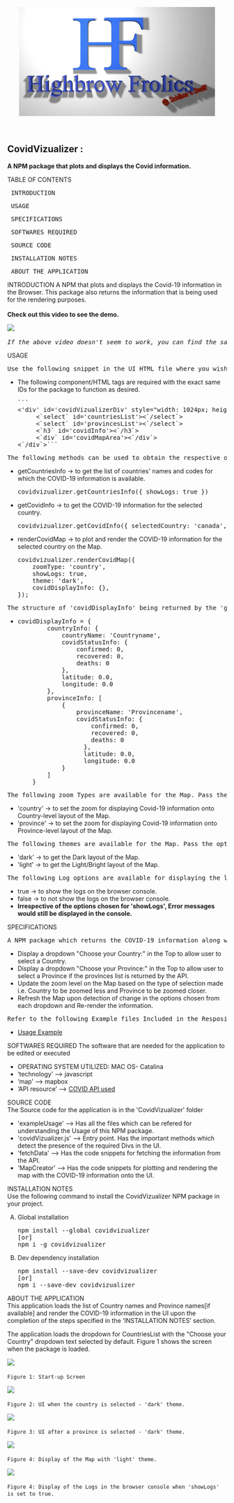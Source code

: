 <p align="center">
  <img width="450" height="250" alt="Highbrow Frolics" src="readme_figs/FullLogo.png">
</p>
</br>
<h2>CovidVizualizer :</h2>
<b>A NPM package that plots and displays the Covid information.</b>

TABLE OF CONTENTS

 <pre> INTRODUCTION </pre>
<pre> USAGE </pre>
<pre> SPECIFICATIONS </pre>
<pre> SOFTWARES REQUIRED </pre>
<pre> SOURCE CODE </pre>
<pre> INSTALLATION NOTES </pre>
<pre> ABOUT THE APPLICATION </pre>

INTRODUCTION
A NPM that plots and displays the Covid-19 information in the Browser. This package also returns the information that is being used for the rendering purposes.
<br><br>
<b>Check out this video to see the demo.</b>

[![](http://img.youtube.com/watch/vi/t9d-gSbb9cw&ab_channel=HighbrowFrolics/0.jpg)](https://www.youtube.com/watch?v=t9d-gSbb9cw&ab_channel=HighbrowFrolics)

<pre><i>If the above video doesn't seem to work, you can find the same clip of Demo at (~/readme_figs/DemoVideos/CovidExtensionDemo.mp4) location.</i></pre>

USAGE

<pre>Use the following snippet in the UI HTML file where you wish the map to be rendered.</pre>
<ul>
<li>The following component/HTML tags are required with the exact same IDs for the package to function as desired.
<pre>
```
<'div' id='covidVizualizerDiv' style="width: 1024px; height: 512px;">
     <`select` id='countriesList'><`/select`>
     <`select` id='provincesList'><`/select`>
     <`h3` id='covidInfo'><`/h3`>
     <`div` id='covidMapArea'><`/div`>
<`/div`>```
</pre>
</li>
</ul>
<pre>The following methods can be used to obtain the respective outcome.</pre>
<ul>
<li>getCountriesInfo -> to get the list of countries' names and codes for which the COVID-19 information is available.
<pre>
covidvizualizer.getCountriesInfo({ showLogs: true })
</pre>
</li>
<li>getCovidInfo -> to get the COVID-19 information for the selected country. 
<pre>
covidvizualizer.getCovidInfo({ selectedCountry: 'canada', showLogs: true })
</pre>
</li>
<li>renderCovidMap -> to plot and render the COVID-19 information for the selected country on the Map.
<pre>
covidvizualizer.renderCovidMap({
    zoomType: 'country',
    showLogs: true,
    theme: 'dark',
    covidDisplayInfo: {},
});
</pre> 
</li>
</ul>

<pre>The structure of 'covidDisplayInfo' being returned by the 'getCovidInfo' method is as follows:</pre>
<ul>
<li>
<pre>
covidDisplayInfo = {
        countryInfo: {
            countryName: 'Countryname',
            covidStatusInfo: {
                confirmed: 0,
                recovered: 0,
                deaths: 0
            },
            latitude: 0.0,
            longitude: 0.0
        },
        provinceInfo: [
            {
                provinceName: 'Provincename',
                covidStatusInfo: {
                    confirmed: 0,
                    recovered: 0,
                    deaths: 0
                  },
                  latitude: 0.0,
                  longitude: 0.0
            }
        ]
    }
</pre>
</li>
</ul>

<pre>The following zoom Types are available for the Map. Pass the option 'zoomType' with one of the following two options:</pre>
<ul>
<li>'country' -> to set the zoom for displaying Covid-19 information onto Country-level layout of the Map. </li>
<li>'province' -> to set the zoom for displaying Covid-19 information onto Province-level layout of the Map. </li>
</ul>

<pre>The following themes are available for the Map. Pass the option 'theme' with one of the following two options:</pre>
<ul>
<li>'dark' -> to get the Dark layout of the Map. </li>
<li>'light' -> to get the Light/Bright layout of the Map. </li>
</ul>

<pre>The following Log options are available for displaying the logs on the browser console. Pass the option 'showLogs' with one of the following two options:</pre>
<ul>
<li>true -> to show the logs on the browser console. </li>
<li>false -> to not show the logs on the browser console. </li>
<li><b> Irrespective of the options chosen for 'showLogs', Error messages would still be displayed in the console. </b></li>
</ul>

SPECIFICATIONS

 <pre>A NPM package which returns the COVID-19 information along with Countries List and Provinces List. It also accepts the Country and Province (if available), then creates the Map to be displayed with COVID-19 information in the region.</pre>
<ul>
<li> Display a dropdown "Choose your Country:" in the Top to allow user to select a Country.</li>
<li> Display a dropdown "Choose your Province:" in the Top to allow user to select a Province if the provinces list is returned by the API.</li>
<li> Update the zoom level on the Map based on the type of selection made i.e. Country to be zoomed less and Province to be zoomed closer.</li>
<li> Refresh the Map upon detection of change in the options chosen from each dropdown and Re-render the information.</li>
</ul>
<pre>Refer to the following Example files Included in the Respository:</pre>
<ul>
<li> <a href='./exampleUsage'>Usage Example</a> </li>
</ul>

SOFTWARES REQUIRED
The software that are needed for the application to be edited or executed

<ul>
<li> OPERATING SYSTEM UTILIZED: MAC OS- Catalina </li>
<li> ‘technology’ --> javascript</li>
<li> ‘map’ --> mapbox</li>
<li> ‘API resource’ --> <a href="https://documenter.getpostman.com/view/10808728/SzS8rjbc#9739c95f-ef1d-489b-97a9-0a6dfe2f74d8">COVID API used</a></li>
</ul>

SOURCE CODE\
 The Source code for the application is in the 'CovidVizualizer' folder

<ul>
<li> 'exampleUsage' --> Has all the files which can be refered for understanding the Usage of this NPM package.</li>
<li> 'covidVizualizer.js' --> Entry point. Has the important methods which detect the presence of the required Divs in the UI.</li>
<li> 'fetchData' --> Has the code snippets for fetching the information from the API.</li>
<li> 'MapCreator' --> Has the code snippets for plotting and rendering the map with the COVID-19 information onto the UI.</li>
</ul>

INSTALLATION NOTES\
 Use the following command to install the CovidVizualizer NPM package in your project.

<ol type="A">
<li> Global installation
<pre>
npm install --global covidvizualizer
[or]
npm i -g covidvizualizer
</pre> 
</li>
<li> Dev dependency installation
<pre>
npm install --save-dev covidvizualizer
[or]
npm i --save-dev covidvizualizer
</pre> 
 </li>
</ol>

ABOUT THE APPLICATION\
 This application loads the list of Country names and Province names[if available] and render the COVID-19 information in the UI upon the completion of the steps specified in the ‘INSTALLATION NOTES’ section.

The application loads the dropdown for CountriesList with the "Choose your Country" dropdown text selected by default. Figure 1 shows the screen when the package is loaded.

![](readme_figs/fig1.png)

    Figure 1: Start-up Screen

![](readme_figs/fig2.png)

    Figure 2: UI when the country is selected - 'dark' theme.

![](readme_figs/fig3.png)

    Figure 3: UI after a province is selected - 'dark' theme.

![](readme_figs/fig4.png)

    Figure 4: Display of the Map with 'light' theme.

![](readme_figs/fig5.png)

    Figure 4: Display of the Logs in the browser console when 'showLogs' is set to true.

